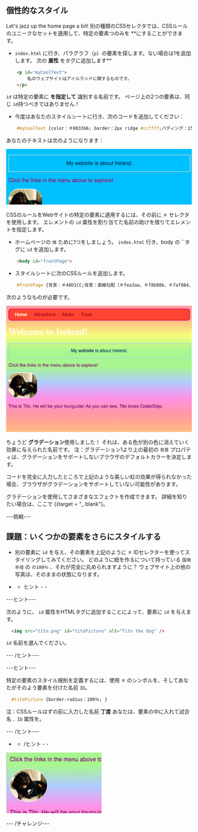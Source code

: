 ## 個性的なスタイル

Let's jazz up the home page a bit! 別の種類のCSSセレクタでは、CSSルールのユニークなセットを適用して、特定の要素</strong>つのみを **にすることができます。</p> 

+ `index.html` に行き、パラグラフ（`p`）の要素を探します。ない場合は1を追加します。 次の **属性** をタグに追加します**</li> </ul> 
    
    ```html
        <p id="myCoolText">
            私のウェブサイトはアイルランドに関するものです。
        </p> 
    ```
    
    `id` は特定の要素に **を指定して** 識別する名前です。 ページ上の2つの要素は、同じ `id`持つべきではありません！
    
    + 今度はあなたのスタイルシートに行き、次のコードを追加してください：
    
    ```css
        #myCoolText {color：＃003366; border：2px ridge #ccffff;パディング：15px; text-align：center; }
    ```
    
    あなたのテキストは次のようになります：
    
    ![別の色と周囲の境界線を持つテキスト](images/paragraphIdStyle.png)
    
    CSSのルールをWebサイトの特定の要素に適用するには、その前に `＃` セレクタを使用します。 エレメントの `id` 属性を割り当てた名前の助けを借りてエレメントを指定します。
    
    + ホームページの `体` ために1つをしましょう。 `index.html` 行き、body</code> の ``タグに `id` を追加します。
    
    ```html
        <body id="frontPage">
    ```
    
    + スタイルシートに次のCSSルールを追加します。
    
    ```css
        #frontPage {背景：＃48D1CC;背景：直線勾配（＃fea3aa、＃f8b88b、＃faf884、＃baed91、＃baed91、＃b2cefe、＃f2a2e8、＃fea3aa）; }
    ```
    
    次のようなものが必要です。
    
    ![レインボーグラデーションの背景](images/frontPageIdStyles.png)
    
    ちょうど **グラデーション**使用しました！ それは、ある色が別の色に消えていく効果に与えられた名前です。 注：グラデーション1より上の最初の `背景` プロパティは、グラデーションをサポートしないブラウザのデフォルトカラーを決定します。
    
    コードを完全に入力したところで上記のような美しい虹の効果が得られなかった場合、ブラウザがグラデーションをサポートしていない可能性があります。
    
    グラデーションを使用してさまざまなエフェクトを作成できます。 詳細を知りたい場合は、ここで [](http://dojo.soy/html2-css-gradients){{target = "_ blank"}。
    
    \---挑戦\---
    
    ## 課題：いくつかの要素をさらにスタイルする
    
    + 別の要素に `id` を与え、その要素を上記のように `＃` IDセレクターを使ってスタイリングしてみてください。 どのように絵を作るについて持っている `国境半径` の `の100％` 、それが完全に丸められますように？ ウェブサイト上の他の写真は、そのままの状態になります。 
    
    - - ヒント - -
    
    \---ヒント\---
    
    次のように、 `id` 属性をHTMLタグに追加することによって、要素に `id` を与えます。
    
    ```html
      <img src="tito.png" id="titoPicture" alt="Tito the dog" />        
    ```
    
    `id` 名前を選んでください。
    
    \--- /ヒント\---
    
    \---ヒント\---
    
    特定の要素のスタイル規則を定義するには、使用 `＃` のシンボルを、そしてあなたがそのよう要素を付けた名前 `ID`。
    
    ```css
      #titoPicture {border-radius：100％; }
    ```
    
    注：CSSルールはずの前に入力した名前 **丁度** あなたは、要素の中に入れて試合名 `、ID` 属性を。
    
    \--- /ヒント\---
    
    - - /ヒント - -
    
    ![白い国境を持つティトの丸い絵](images/titoPictureIdStyle.png)
    
    \--- /チャレンジ\---